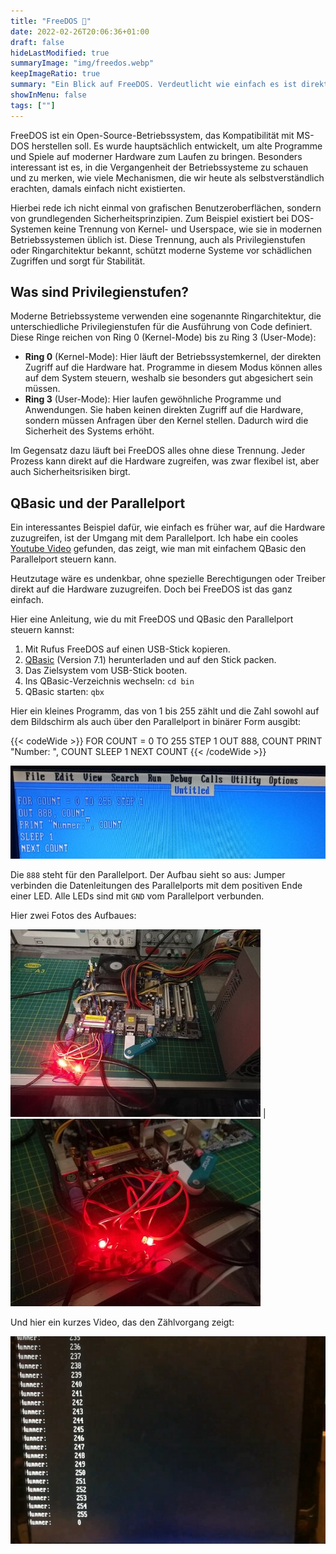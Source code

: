 ```yaml
---
title: "FreeDOS 🐳"
date: 2022-02-26T20:06:36+01:00
draft: false
hideLastModified: true
summaryImage: "img/freedos.webp"
keepImageRatio: true
summary: "Ein Blick auf FreeDOS. Verdeutlicht wie einfach es ist direkt auf die Hardware zuzugreifen."
showInMenu: false
tags: [""]
---
```


FreeDOS ist ein Open-Source-Betriebssystem, das Kompatibilität mit MS-DOS herstellen soll.
Es wurde hauptsächlich entwickelt, um alte Programme und Spiele auf moderner Hardware zum Laufen zu bringen.
Besonders interessant ist es, in die Vergangenheit der Betriebssysteme zu schauen und zu merken,
wie viele Mechanismen, die wir heute als selbstverständlich erachten, damals einfach nicht existierten.

Hierbei rede ich nicht einmal von grafischen Benutzeroberflächen,
sondern von grundlegenden Sicherheitsprinzipien. 
Zum Beispiel existiert bei DOS-Systemen keine Trennung von Kernel- und Userspace, wie sie in modernen Betriebssystemen üblich ist.
Diese Trennung, auch als Privilegienstufen oder Ringarchitektur bekannt, schützt moderne Systeme vor schädlichen Zugriffen und sorgt für Stabilität.

## Was sind Privilegienstufen?

Moderne Betriebssysteme verwenden eine sogenannte Ringarchitektur, die unterschiedliche Privilegienstufen für die Ausführung von Code definiert.
Diese Ringe reichen von Ring 0 (Kernel-Mode) bis zu Ring 3 (User-Mode):

- **Ring 0** (Kernel-Mode): Hier läuft der Betriebssystemkernel, der direkten Zugriff auf die Hardware hat.
Programme in diesem Modus können alles auf dem System steuern, weshalb sie besonders gut abgesichert sein müssen.
- **Ring 3** (User-Mode): Hier laufen gewöhnliche Programme und Anwendungen.
Sie haben keinen direkten Zugriff auf die Hardware, sondern müssen Anfragen über den Kernel stellen.
Dadurch wird die Sicherheit des Systems erhöht.

Im Gegensatz dazu läuft bei FreeDOS alles ohne diese Trennung.
Jeder Prozess kann direkt auf die Hardware zugreifen, was zwar flexibel ist, aber auch Sicherheitsrisiken birgt.

## QBasic und der Parallelport

Ein interessantes Beispiel dafür, wie einfach es früher war, auf die Hardware zuzugreifen,
ist der Umgang mit dem Parallelport.
Ich habe ein cooles [Youtube Video](https://www.youtube.com/watch?v=7D-JES4BnTw) gefunden, das zeigt,
wie man mit einfachem QBasic den Parallelport steuern kann.

Heutzutage wäre es undenkbar, ohne spezielle Berechtigungen oder Treiber direkt auf die Hardware zuzugreifen.
Doch bei FreeDOS ist das ganz einfach.

Hier eine Anleitung, wie du mit FreeDOS und QBasic den Parallelport steuern kannst:

1. Mit Rufus FreeDOS auf einen USB-Stick kopieren.
2. [QBasic](https://www.qbasic.net/de/qbasic-downloads/compiler/qbasic-compiler.htm) (Version 7.1) herunterladen  und auf den Stick packen.
3. Das Zielsystem vom USB-Stick booten.
4. Ins QBasic-Verzeichnis wechseln: `cd bin`
5. QBasic starten: `qbx`

Hier ein kleines Programm, das von 1 bis 255 zählt und die Zahl sowohl auf dem Bildschirm
als auch über den Parallelport in binärer Form ausgibt:

{{< codeWide >}}
FOR COUNT = 0 TO 255 STEP 1
OUT 888, COUNT
PRINT "Number: ", COUNT
SLEEP 1
NEXT COUNT
{{< /codeWide >}}

![Foto vom QBasic Code](img/qbasic.jpg)

Die `888` steht für den Parallelport.
Der Aufbau sieht so aus: Jumper verbinden die Datenleitungen des Parallelports mit dem positiven Ende einer LED. 
Alle LEDs sind mit `GND` vom Parallelport verbunden.

Hier zwei Fotos des Aufbaues:

![Zeigt ein Mainboard mit USB-Stick und LEDs vor dem Parallelport](img/aufbau.jpg) | ![Nahaufnahme der LEDs](img/aufbau2.jpg)

Und hier ein kurzes Video, das den Zählvorgang zeigt:

[![Video zeigt den Aufbau mit Zählendem Computer](img/thump.png)](img/working.mp4)